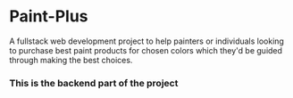 # Paint-Plus
A fullstack web development project to help painters or individuals looking to purchase best paint products for chosen colors which they'd be guided through making the best choices.

### This is the backend part of the project
